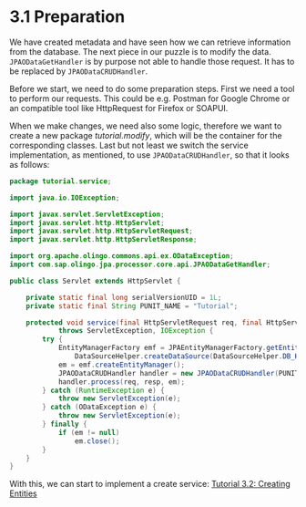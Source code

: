 # 3.1 Preparation
We have created metadata and have seen how we can retrieve information from the database. The next piece in our puzzle is to modify the data. `JPAODataGetHandler` is by purpose not able to handle those request. It has to be replaced by `JPAODataCRUDHandler`.

Before we start, we need to do some preparation steps. First we need a tool to perform our requests. This could be e.g. Postman for Google Chrome or an compatible tool like HttpRequest for Firefox or SOAPUI.

When we make changes, we need also some logic, therefore we want to create a new package _tutorial.modify_, which will be the container for the corresponding classes. Last but not least we switch the service implementation, as mentioned, to use `JPAODataCRUDHandler`, so that it looks as follows:

```Java
package tutorial.service;

import java.io.IOException;

import javax.servlet.ServletException;
import javax.servlet.http.HttpServlet;
import javax.servlet.http.HttpServletRequest;
import javax.servlet.http.HttpServletResponse;

import org.apache.olingo.commons.api.ex.ODataException;
import com.sap.olingo.jpa.processor.core.api.JPAODataGetHandler;

public class Servlet extends HttpServlet {

	private static final long serialVersionUID = 1L;
	private static final String PUNIT_NAME = "Tutorial";

	protected void service(final HttpServletRequest req, final HttpServletResponse resp)
			throws ServletException, IOException {
		try {
			EntityManagerFactory emf = JPAEntityManagerFactory.getEntityManagerFactory(PUNIT_NAME,
				DataSourceHelper.createDataSource(DataSourceHelper.DB_HSQLDB));
			em = emf.createEntityManager();
			JPAODataCRUDHandler handler = new JPAODataCRUDHandler(PUNIT_NAME);
			handler.process(req, resp, em);
		} catch (RuntimeException e) {
			throw new ServletException(e);
		} catch (ODataException e) {
			throw new ServletException(e);
		} finally {
			if (em != null)
				em.close();
		}
	}
}
```
With this, we can start to implement a create service: [Tutorial 3.2: Creating Entities](3-2-CreatingEntities.md)
